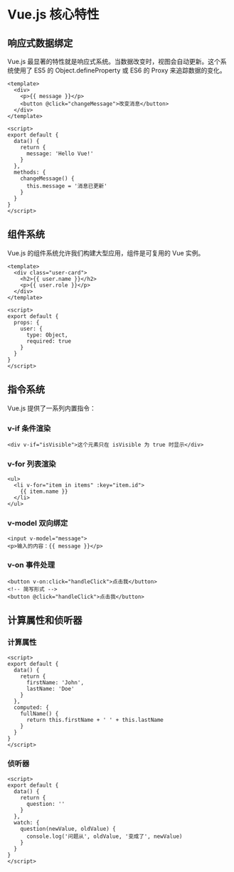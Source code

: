 # Vue.js 核心特性

## 响应式数据绑定

Vue.js 最显著的特性就是响应式系统。当数据改变时，视图会自动更新。这个系统使用了 ES5 的 Object.defineProperty 或 ES6 的 Proxy 来追踪数据的变化。

```vue
<template>
  <div>
    <p>{{ message }}</p>
    <button @click="changeMessage">改变消息</button>
  </div>
</template>

<script>
export default {
  data() {
    return {
      message: 'Hello Vue!'
    }
  },
  methods: {
    changeMessage() {
      this.message = '消息已更新'
    }
  }
}
</script>
```

## 组件系统

Vue.js 的组件系统允许我们构建大型应用，组件是可复用的 Vue 实例。

```vue
<template>
  <div class="user-card">
    <h2>{{ user.name }}</h2>
    <p>{{ user.role }}</p>
  </div>
</template>

<script>
export default {
  props: {
    user: {
      type: Object,
      required: true
    }
  }
}
</script>
```

## 指令系统

Vue.js 提供了一系列内置指令：

### v-if 条件渲染
```vue
<div v-if="isVisible">这个元素只在 isVisible 为 true 时显示</div>
```

### v-for 列表渲染
```vue
<ul>
  <li v-for="item in items" :key="item.id">
    {{ item.name }}
  </li>
</ul>
```

### v-model 双向绑定
```vue
<input v-model="message">
<p>输入的内容：{{ message }}</p>
```

### v-on 事件处理
```vue
<button v-on:click="handleClick">点击我</button>
<!-- 简写形式 -->
<button @click="handleClick">点击我</button>
```

## 计算属性和侦听器

### 计算属性
```vue
<script>
export default {
  data() {
    return {
      firstName: 'John',
      lastName: 'Doe'
    }
  },
  computed: {
    fullName() {
      return this.firstName + ' ' + this.lastName
    }
  }
}
</script>
```

### 侦听器
```vue
<script>
export default {
  data() {
    return {
      question: ''
    }
  },
  watch: {
    question(newValue, oldValue) {
      console.log('问题从', oldValue, '变成了', newValue)
    }
  }
}
</script>
``` 